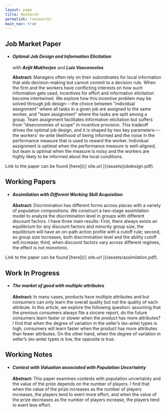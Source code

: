```yaml
---
layout: page
title: Research
permalink: /research/
main_nav: true
---
```

<h2>Job Market Paper</h2>
<ul>
  <li><h4><i>Optimal Job Design and Information Elicitation</i></h4>
  <p>with <i><b>Arijit Mukherjee</b></i> and <i><b>Luis Vasconcelos</b></i></p></li>
  
  <p><b>Abstract: </b>
Managers often rely on their subordinates for local information that aids
decision-making but cannot commit to a decision rule. When the firm and the
workers have conflicting interests on how such information gets used,
incentives for effort and information elicitation become intertwined. We
explore how this incentive problem may be solved through job design---the
choice between "individual assignment"
where all tasks in a given job are assigned to the same worker, and
"team assignment" where the tasks are
split among a group. Team assignment facilitates information elicitation but
suffers from "diseconomies of scope" in
incentive provision. This tradeoff drives the optimal job design, and it is
shaped by two key parameters---the workers' ex-ante likelihood of being
informed and the noise in the performance measure that is used to reward the
worker. Individual assignment is optimal when the performance measure is
well-aligned, but team is optimal when the measure is noisy and the workers
are highly likely to be informed about the local conditions.   </p></ul>
Link to the paper can be found [here]({{ site.url }}/assets/jobdesign.pdf).
<h2>Working Papers</h2>
<ul>
<li><h4><i>Assimilation with Different Working Skill Acquisition</i></h4></li>
<p> <b>Abstract: </b>Discrimination has different forms across places with a variety of population compositions. We construct a two-stage assimilation model to analyze the discrimination level in groups with different discount factors. I have three main results: First, there always exists an equilibrium for any discount factors and minority group size, the equilibrium will have an on-path action profile with a cutoff rule; second, as group size increases, both discrimination level and the ability cutoff will increase; third, when discount factors vary across different regimes, the effect is not monotonic.</p></ul>
Link to the paper can be found [here]({{ site.url }}/assets/assimilation.pdf).


<h2>Work In Progress</h2>
<ul>
<li><h4><i>The market of good with multiple attributes</i></h4></li>
<p> <b>Abstract: </b> In many cases, products have multiple attributes and but consumers can only learn the overall quality but not the quality of each attribute. In this article, we explore the following question: assuming that the previous consumers always file a sincere report, do the future consumers learn faster or slower when the product has more attributes? I find that when the degree of variation in the seller’s (ex-ante) types is high, consumers will learn faster when the product has more attributes than fewer attributes. On the other hand, when the degree of variation in seller’s (ex-ante) types is low, the opposite is true.</p></ul>


<h2>Working Notes</h2>
<ul>
<li><h4><i>Contest with Valuation associated with Population Uncertainty</i></h4></li>
<p> <b>Abstract: </b>This paper examines contests with population uncertainty and the value of the prize depends on the number of players. I find that when the value of the prize increases as the number of players increases, the players tend to exert more effort, and when the value of the prize decreases as the number of players increase, the players tend to exert less effort.</p></ul>